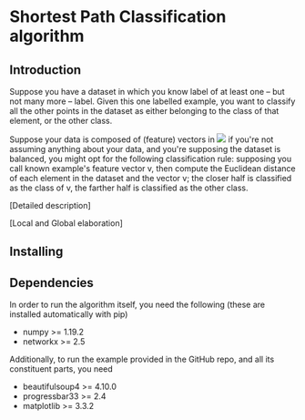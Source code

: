 #  Shortest Path Classification algorithm

## Introduction

Suppose you have a dataset in which you know label of at least one – but not many more – label. Given this one labelled example, you want to classify all the other points in the dataset as either belonging to the class of that element, or the other class.

Suppose your data is composed of (feature) vectors in <img src="https://latex.codecogs.com/png.latex?\mathbb{R}^d" />  if you're not assuming anything about your data, and you're supposing the dataset is balanced, you might opt for the following classification rule: supposing you call known example's feature vector v, then compute the Euclidean distance of each element in the dataset and the vector v; the closer half is classified as the class of v, the farther half is classified as the other class.

[Detailed description]

[Local and Global elaboration]
## Installing

## Dependencies

In order to run the algorithm itself, you need the following (these are installed automatically with pip)

- numpy >= 1.19.2
- networkx >= 2.5

Additionally, to run the example provided in the GitHub repo, and all its constituent parts, you need

- beautifulsoup4 >= 4.10.0
- progressbar33 >= 2.4
- matplotlib >= 3.3.2